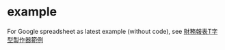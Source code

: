 # example
For Google spreadsheet as latest example (without code), see [財務報表T字型製作器範例](https://docs.google.com/spreadsheets/d/1VRlWkIdac5TSXBgi6vfmE9Br30Nnpl_DYkO0yh4G2PU/edit?gid=0#gid=0)
